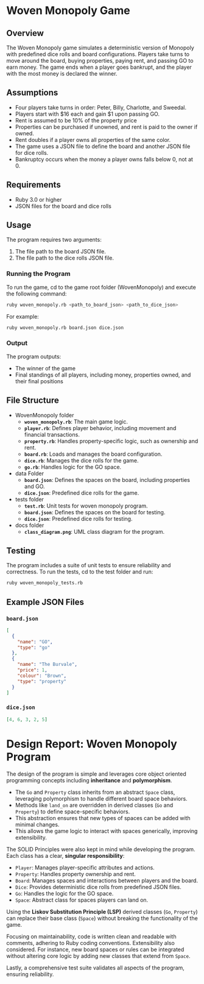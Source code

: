 # Woven Monopoly Game

## Overview
The Woven Monopoly game simulates a deterministic version of Monopoly with predefined dice rolls and board configurations. Players take turns to move around the board, buying properties, paying rent, and passing GO to earn money. The game ends when a player goes bankrupt, and the player with the most money is declared the winner.

## Assumptions
- Four players take turns in order: Peter, Billy, Charlotte, and Sweedal.
- Players start with $16 each and gain $1 upon passing GO.
- Rent is assumed to be 10% of the property price
- Properties can be purchased if unowned, and rent is paid to the owner if owned.
- Rent doubles if a player owns all properties of the same color.
- The game uses a JSON file to define the board and another JSON file for dice rolls.
- Bankruptcy occurs when the money a player owns falls below 0, not at 0.

## Requirements
- Ruby 3.0 or higher
- JSON files for the board and dice rolls

## Usage
The program requires two arguments:
1. The file path to the board JSON file.
2. The file path to the dice rolls JSON file.

### Running the Program
To run the game, cd to the game root folder (WovenMonopoly) and execute the following command:

```bash
ruby woven_monopoly.rb <path_to_board_json> <path_to_dice_json>
```

For example:

```bash
ruby woven_monopoly.rb board.json dice.json
```

### Output
The program outputs:
- The winner of the game
- Final standings of all players, including money, properties owned, and their final positions

## File Structure
- WovenMonopoly folder
  - **`woven_monopoly.rb`**: The main game logic.
  - **`player.rb`**: Defines player behavior, including movement and financial transactions.
  - **`property.rb`**: Handles property-specific logic, such as ownership and rent.
  - **`board.rb`**: Loads and manages the board configuration.
  - **`dice.rb`**: Manages the dice rolls for the game.
  - **`go.rb`**: Handles logic for the GO space.
- data Folder
  - **`board.json`**: Defines the spaces on the board, including properties and GO.
  - **`dice.json`**: Predefined dice rolls for the game.
- tests folder
  - **`test.rb`**: Unit tests for woven monopoly program.
  - **`board.json`**: Defines the spaces on the board for testing.
  - **`dice.json`**: Predefined dice rolls for testing.
- docs folder
  - **`class_diagram.png`**: UML class diagram for the program.

## Testing
The program includes a suite of unit tests to ensure reliability and correctness. To run the tests, cd to the test folder and run:

```bash
ruby woven_monopoly_tests.rb
```

## Example JSON Files
### `board.json`
```json
[
  {
    "name": "GO",
    "type": "go"
  },
  {
    "name": "The Burvale",
    "price": 1,
    "colour": "Brown",
    "type": "property"
  }
]
```

### `dice.json`
```json
[4, 6, 3, 2, 5]
```

# Design Report: Woven Monopoly Program

The design of the program is simple and leverages core object oriented programming concepts including **inheritance** and **polymorphism**.
   - The `Go` and `Property` class inherits from an abstract `Space` class, leveraging polymorphism to handle different board space behaviors.
   - Methods like `land_on` are overridden in derived classes (`Go` and `Property`) to define space-specific behaviors.
   - This abstraction ensures that new types of spaces can be added with minimal changes.
   - This allows the game logic to interact with spaces generically, improving extensibility.

The SOLID Principles were also kept in mind while developing the program. Each class has a clear, **singular responsibility**:
- `Player`: Manages player-specific attributes and actions.
- `Property`: Handles property ownership and rent.
- `Board`: Manages spaces and interactions between players and the board.
- `Dice`: Provides deterministic dice rolls from predefined JSON files.
- `Go`: Handles the logic for the GO space.
- `Space`: Abstract class for spaces players can land on.

Using the **Liskov Substitution Principle (LSP)** derived classes (`Go`, `Property`) can replace their base class (`Space`) without breaking the functionality of the game.

Focusing on maintainability, code is written clean and readable with comments, adhering to Ruby coding conventions. Extensibility also considered. For instance, new board spaces or rules can be integrated without altering core logic by adding new classes that extend from `Space`.

Lastly, a comprehensive test suite validates all aspects of the program, ensuring reliability.